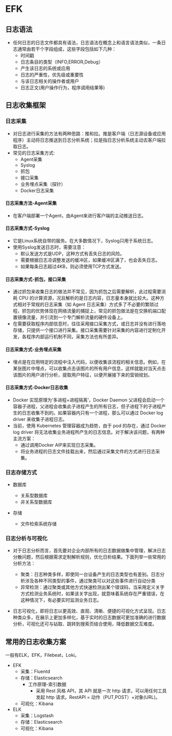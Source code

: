 # EFK

## 日志语法

- 任何日志的日志文件都具有语法，日志语法在概念上和语言语法类似，一条日志通常由若干个字段组成，这些字段包括如下几种：
  - 时间戳
  - 日志条目的类型（INFO,ERROR,Debug）
  - 产生该日志的系统或应用
  - 日志的严重性，优先级或重要性
  - 与该日志相关的操作者或用户
  - 日志正文(用户操作行为，程序调用结果等)

## 日志收集框架

### 日志采集

- 对日志进行采集的方法有两种思路：推和拉。推是客户端（日志源设备或应用程序）主动将日志推送到日志分析系统；拉是指日志分析系统主动去客户端拉取日志。
- 常见的日志采集方式:
  - Agent采集
  - Syslog
  - 抓包
  - 接口采集
  - 业务埋点采集（探针）
  - Docker日志采集

#### 日志采集方法-Agent采集

- 在客户端部署一个Agent，由Agent来进行客户端的主动推送日志。

#### 日志采集方式-Syslog

- 它是Linux系统自带的服务。在大多数情况下，Syslog只用于系统日志。
- 使用Syslog发送日志时，需要注意：
  - 默认发送方式是UDP，这种方式有丢失日志的风险。
  - 需要根据日志凉调整发送的缓冲区，如果缓冲区满了，也会丢失日志。
  - 如果每条日志超过4KB，则必须使用TCP方式发送。

#### 日志采集方式-抓包，接口采集

- 通过抓包来收集日志的做法并不常见，因为抓包之后需要解析，此过程需要消耗 CPU 的计算资源，况且解析的是日志内容，日志量本身就比较大。这种方式相对于常规的日志采集（如 Agent 日志采集）方式多了不必要的繁琐过程，抓包的优势体现在网络流量的捕捉上，常见的抓包做法是在交换机端口配置镜像流量，并引流到一个专门解析流量的硬件设备上。
- 在需要获取程序内部信息时，往往采用接口采集方式，或日志并没有进行落地存储，只提供一个接口进行采集。接口采集需要针对采集的内容进行定制化开发，各程序内部运行机制不同，采集方法也有所差异。

#### 日志采集方式-业务埋点采集

- 埋点是在应用特定的流程中注入代码，以便收集该流程的相关信息。例如，在某张图片中埋点，可以收集点击该图片的所有用户信息，这样就能对当天点击该图片的用户进行分析，提取用户特征，以便开展接下来的营销规划。

#### 日志采集方式-Docker日志收集

- Docker 实现原理为’多进程+进程隔离‘，Docker Daemon 父进程会启动一个容器子进程，父进程会收集此子进程产生的所有日志，但子进程下的子进程产生的日志收集不到的。如果容器内只有一个进程，那么可以通过 Docker log driver 来收集子进程日志。
- 当前，使用 Kubernetes 管理容器成为趋势，由于 pod 的存在，通过 Docker log driver 将无法收集业务进程所产生的日志信息。对于解决该问题，有两种主流方案：
  - 通过调用Docker AIP来实现日志采集。
  - 将业务进程的日志文件挂载出来，然后通过采集文件的方式进行日志采集。

### 日志存储方式

- 数据库
  - 关系型数据库
  - 非关系型数据库

- 存储
  - 文件检索系统存储

### 日志分析与可视化

- 对于日志分析而言，首先要对企业内部所有的日志数据做集中管理，解决日志分散问题，然后根据需求定制解析规则，优化日析结果。下面列举一些常用的分析方法：
  - 聚类：日志种类多样，即使同一台设备产生的日志类型也有差别。日志分析涉及各种不同类型的事件，通过聚类可以对这些事件进行自动分类
  - 异常检测：通过聚类或其他方式快速检测出某个错误码，当采用定义关字方式检测业务系统时，如果该关字出现，就意味着系统存在严重错误，在这种情况下，有必要实时监测业务日志。

- 日志可视化，即将日志以更高效、直观、清晰、便捷的可视化方式呈现。日志种类众多，在展示上更加多样化，基于实时的日志数据可更加准确的进行数据分析，可视化还可与钻取、跳转到搜索页结合使用，降低数据交互难度。

## 常用的日志收集方案

一般有ELK，EFK，Filebeat，Loki。

- EFK
  - 采集：Fluentd
  - 存储：Elasticsearch
    - 工作原理-索引数据
      - 采用 Rest 风格 API，其 API 就是一次 http 请求，可以用任何工具发起 http 请求。RestAPI = 动作（PUT,POST）+对象(URL)。
  - 可视化：Kibana
- ELK
  - 采集：Logstash
  - 存储：Elasticsearch
  - 可视化：Kibana













